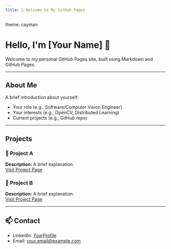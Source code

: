```yaml
---
title: 👋 Welcome to My GitHub Pages
---
```

theme: cayman
# Hello, I'm [Your Name] 👋

Welcome to my personal GitHub Pages site, built using Markdown and GitHub Pages.

---

## About Me

A brief introduction about yourself:
- Your role (e.g., Software/Computer Vision Engineer)
- Your interests (e.g., OpenCV, Distributed Learning)
- Current projects (e.g., GitHub repo)

---

## Projects

### 📂 Project A
**Description:** A brief explanation.  
[Visit Project Page](project-a.md)

### 📂 Project B
**Description:** A brief explanation.  
[Visit Project Page](project-b.md)

---

## 📫 Contact

- LinkedIn: [YourProfile](https://linkedin.com/in/yourprofile)
- Email: your.email@example.com
